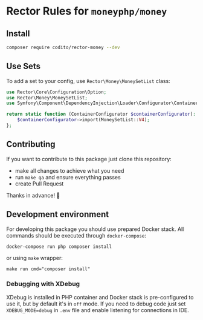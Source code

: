 # Rector Rules for `moneyphp/money`

## Install

```bash
composer require codito/rector-money --dev
```

## Use Sets

To add a set to your config, use `Rector\Money\MoneySetList` class:

```php
use Rector\Core\Configuration\Option;
use Rector\Money\MoneySetList;
use Symfony\Component\DependencyInjection\Loader\Configurator\ContainerConfigurator;

return static function (ContainerConfigurator $containerConfigurator): void {
    $containerConfigurator->import(MoneySetList::V4);
};
```

## Contributing

If you want to contribute to this package just clone this repository:

- make all changes to achieve what you need
- run `make qa` and ensure everything passes
- create Pull Request

Thanks in advance! :beers:

## Development environment

For developing this package you should use prepared Docker stack. All commands should be executed
through `docker-compose`:

```
docker-compose run php composer install
```

or using `make` wrapper:

```
make run cmd="composer install"
```

### Debugging with XDebug

XDebug is installed in PHP container and Docker stack is pre-configured to use it, but by default it's in `off` mode. If
you need to debug code just set `XDEBUG_MODE=debug` in `.env` file and enable listening for connections in IDE.